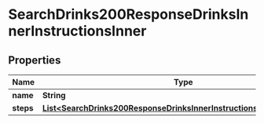 

# SearchDrinks200ResponseDrinksInnerInstructionsInner

## Properties

Name | Type | Description | Notes
------------ | ------------- | ------------- | -------------
**name** | **String** |  |  [optional]
**steps** | [**List&lt;SearchDrinks200ResponseDrinksInnerInstructionsInnerStepsInner&gt;**](SearchDrinks200ResponseDrinksInnerInstructionsInnerStepsInner.md) |  |  [optional]




